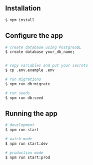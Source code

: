 
## Installation

```bash
$ npm install
```

## Configure the app

```bash
# create database using PostgreSQL
$ create database your_db_name;


# copy variables and put your secrets
$ cp .env.example .env

# run migrations
$ npm run db:migrate

# run seeds
$ npm run db:seed
```


## Running the app

```bash
# development
$ npm run start

# watch mode
$ npm run start:dev

# production mode
$ npm run start:prod
```
